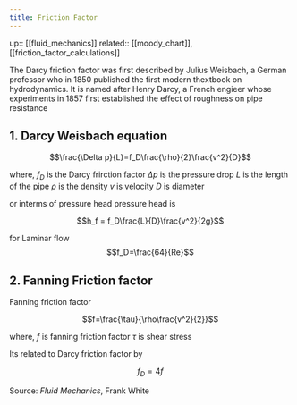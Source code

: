 ```yaml
---
title: Friction Factor
---
```


up:: [[fluid_mechanics]]
related:: [[moody_chart]], [[friction_factor_calculations]]

The Darcy friction factor was first described by Julius Weisbach, a German professor who in 1850 published the first  modern thextbook on hydrodynamics. It is named after Henry Darcy, a French engieer whose experiments in 1857 first established the effect of roughness on pipe resistance

## 1. Darcy Weisbach equation

$$\frac{\Delta p}{L}=f_D\frac{\rho}{2}\frac{v^2}{D}$$

where,
$f_D$ is the Darcy frirction factor
$\Delta p$ is the pressure drop
$L$ is the length of the pipe
$\rho$ is the density
$v$ is velocity
$D$ is diameter

or interms of pressure head  pressure head is

$$h_f = f_D\frac{L}{D}\frac{v^2}{2g}$$


for Laminar flow $$f_D=\frac{64}{Re}$$

## 2. Fanning Friction factor
Fanning friction factor 

$$f=\frac{\tau}{\rho\frac{v^2}{2}}$$

where,
$f$ is fanning friction factor
$\tau$ is shear stress

Its related to Darcy friction factor by

$$f_D=4f$$



Source: *Fluid Mechanics*, Frank White